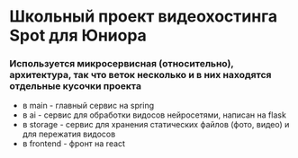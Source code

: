 
# Школьный проект видеохостинга Spot для Юниора
### Используется микросервисная (относительно), архитектура, так что веток несколько и в них находятся отдельные кусочки проекта

- в main - главный сервис на spring  
- в ai - сервис для обработки видосов нейросетями, написан на flask  
- в storage - сервис для хранения статических файлов (фото, видео) и для пережатия видосов 
- в frontend - фронт на react
